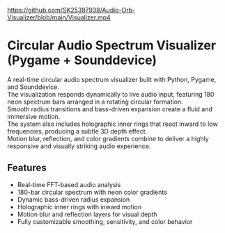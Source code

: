 https://github.com/SK25397938/Audio-Orb-Visualizer/blob/main/Visualizer.mp4

# Circular Audio Spectrum Visualizer (Pygame + Sounddevice)

A real-time circular audio spectrum visualizer built with Python, Pygame, and Sounddevice.  
The visualization responds dynamically to live audio input, featuring 180 neon spectrum bars arranged in a rotating circular formation.  
Smooth radius transitions and bass-driven expansion create a fluid and immersive motion.  
The system also includes holographic inner rings that react inward to low frequencies, producing a subtle 3D depth effect.  
Motion blur, reflection, and color gradients combine to deliver a highly responsive and visually striking audio experience.

## Features
- Real-time FFT-based audio analysis  
- 180-bar circular spectrum with neon color gradients  
- Dynamic bass-driven radius expansion  
- Holographic inner rings with inward motion  
- Motion blur and reflection layers for visual depth  
- Fully customizable smoothing, sensitivity, and color behavior  
